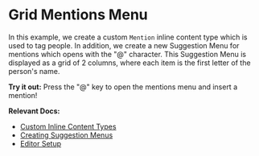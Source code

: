 # Grid Mentions Menu

In this example, we create a custom `Mention` inline content type which is used to tag people. In addition, we create a new Suggestion Menu for mentions which opens with the "@" character. This Suggestion Menu is displayed as a grid of 2 columns, where each item is the first letter of the person's name.

**Try it out:** Press the "@" key to open the mentions menu and insert a mention!

**Relevant Docs:**

- [Custom Inline Content Types](/docs/custom-schemas/custom-inline-content)
- [Creating Suggestion Menus](/docs/ui-components/suggestion-menus#creating-additional-suggestion-menus)
- [Editor Setup](/docs/editor-basics/setup)
